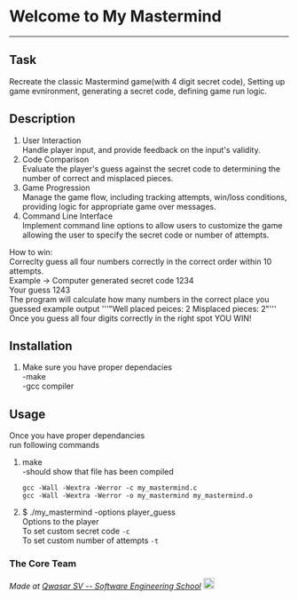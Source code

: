 # Welcome to My Mastermind
***

## Task
Recreate the classic Mastermind game(with 4 digit secret code), Setting up game evnironment, generating a secret code, defining game run logic.<br>

## Description
1. User Interaction<br>
Handle player input, and provide feedback on the input's validity.<br>
2. Code Comparison<br>
Evaluate the player's guess against the secret code to determining the number of correct and misplaced pieces.<br>
3. Game Progression<br>
Manage the game flow, including tracking attempts, win/loss conditions, providing logic for appropriate game over messages.<br>
4. Command Line Interface<br>
Implement command line options to allow users to customize the game allowing the user to specify the secret code or number of attempts.<br>

How to win:<br>
Correclty guess all four numbers correctly in the correct order within 10 attempts.<br>
Example -> Computer generated secret code 1234<br>
Your guess 1243<br>
The program will calculate how many numbers in the correct place you guessed example output '''"Well placed peices: 2 Misplaced pieces: 2"'''<br>
Once you guess all four digits correctly in the right spot YOU WIN!<br>


## Installation
1. Make sure you have proper dependacies<br>
    -make<br>
    -gcc compiler<br>

## Usage
Once you have proper dependancies<br> 
run following commands<br>
1. make <br>
    -should show that file has been compiled
    ```
    gcc -Wall -Wextra -Werror -c my_mastermind.c 
    gcc -Wall -Wextra -Werror -o my_mastermind my_mastermind.o
    ```
2.  $ ./my_mastermind -options player_guess<br>
    Options to the player <br>
    To set custom secret code `-c` <br>
    To set custom number of attempts `-t`<br>

### The Core Team


<span><i>Made at <a href="https://qwasar.io">Qwasar SV -- Software Engineering School</a></i></span>
<span><img alt="Qwasar SV -- Software Engineering School's Logo" src="https://storage.googleapis.com/qwasar-public/qwasar-logo_50x50.png" width='20px'></span>